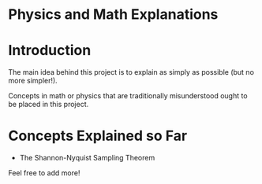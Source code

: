 # Physics and Math Explanations

# Introduction
The main idea behind this project is to explain as simply as possible (but no more simpler!).

Concepts in math or physics that are traditionally misunderstood ought to be placed in this project. 

# Concepts Explained so Far

- The Shannon-Nyquist Sampling Theorem

Feel free to add more!
